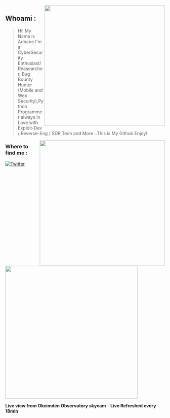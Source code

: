 <img align='right' src="https://github-readme-stats.vercel.app/api?username=adnane-x-tebbaa&show_icons=true&theme=dark" width="380">

## Whoami : 
> Hi! My Name is Adnane I'm a CyberSecurity Enthusiast/Reasearcher, Bug Bounty Hunter 
> (Mobile and Web Security),Python Programmer always in Love with Exploit-Dev / Reverse-Eng / SDR Tech and More...This is My Github Enjoy!
<img align='right' src="https://github-readme-stats.vercel.app/api/top-langs/?username=adnane-x-tebbaa" width="395">
<h3>Where to find me : </h3>
<p> <a href="https://twitter.com/TebbaaX" target="_blank"><img alt="Twitter" src="https://img.shields.io/badge/twitter-%231DA1F2.svg?&style=for-the-badge&logo=twitter&logoColor=white" /></a> 
</p>


<img src="http://www.astroclaudine.fr/oukaimeden/Data/ImageLastFTP_AllSKY.jpg" width="418px">

**Live view from Okeimden Observatory skycam** - **Live Refreshed every 18min**
